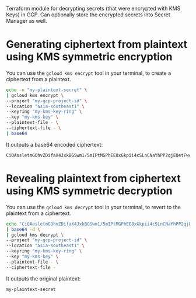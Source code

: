 Terraform module for decrypting secrets (that were encrypted with KMS Keys) in GCP. Can optionally store the encrypted secrets into Secret Manager as well.

# Generating ciphertext from plaintext using KMS symmetric encryption

You can use the `gcloud kms encrypt` tool in your terminal, to create a ciphertext from a plaintext.

```bash
echo -n "my-plaintext-secret" \
| gcloud kms encrypt \
--project "my-gcp-project-id" \
--location "asia-southeast1" \
--keyring "my-kms-key-ring" \
--key "my-kms-key" \
--plaintext-file - \
--ciphertext-file - \
| base64
```

It outputs a base64 encoded ciphertext:

```
CiQAosletmGOhvZDifaX4JxkBGSwm1/5mIPtMGPhEE8xGkpii4cSLnCNaYhPP2qjEQetFwc6XMWluCsgp/6kJGBPRdT8UNu6UyhVHWguZqJ/yiUIeQ==
```

# Revealing plaintext from ciphertext using KMS symmetric decryption

You can use the `gcloud kms decrypt` tool in your terminal, to revert to the plaintext from a ciphertext.

```bash
echo "CiQAosletmGOhvZDifaX4JxkBGSwm1/5mIPtMGPhEE8xGkpii4cSLnCNaYhPP2qjEQetFwc6XMWluCsgp/6kJGBPRdT8UNu6UyhVHWguZqJ/yiUIeQ==" \
| base64 -d \
| gcloud kms decrypt \
--project "my-gcp-project-id" \
--location "asia-southeast1" \
--keyring "my-kms-key-ring" \
--key "my-kms-key" \
--plaintext-file - \
--ciphertext-file -
```

It outputs the original plaintext:

```
my-plaintext-secret
```
